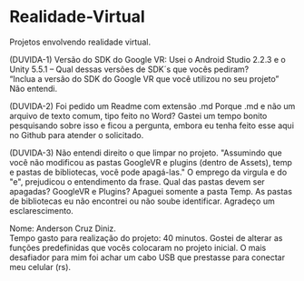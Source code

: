 # Realidade-Virtual
Projetos envolvendo realidade virtual.

(DUVIDA-1) Versão do SDK do Google VR: Usei o Android Studio 2.2.3 e o Unity 5.5.1 – 
Qual dessas versões de SDK´s que vocês pediram?  
“Inclua a versão do SDK do Google VR que você utilizou no seu projeto” 
Não entendi.

(DUVIDA-2) Foi pedido um Readme com extensão .md
Porque .md e não um arquivo de texto comum, tipo feito no Word? Gastei um tempo bonito pesquisando sobre isso e ficou a pergunta, embora eu tenha feito esse aqui no Github para atender o solicitado.

(DUVIDA-3) Não entendi direito o que limpar no projeto. "Assumindo que você não modificou as pastas GoogleVR e plugins (dentro de Assets), temp e pastas de bibliotecas, você pode apagá-las." O emprego da virgula e do "e", prejudicou o entendimento da frase. Qual das pastas devem ser apagadas? GoogleVR e Plugins? 
Apaguei somente a pasta Temp. As pastas de bibliotecas eu não encontrei ou não soube identificar. Agradeço um esclarescimento.

Nome: Anderson Cruz Diniz. 	
Tempo gasto para realização do projeto: 40 minutos.
Gostei de alterar as funções predefinidas que vocês colocaram no projeto inicial.
O mais desafiador para mim foi achar um cabo USB que prestasse para conectar meu celular (rs).
